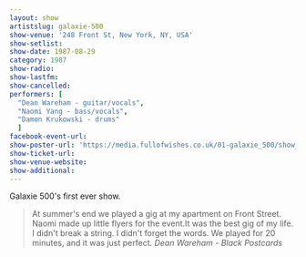 ```yaml
---
layout: show
artistslug: galaxie-500
show-venue: '248 Front St, New York, NY, USA'
show-setlist:
show-date: 1987-08-29
category: 1987
show-radio:
show-lastfm:
show-cancelled:
performers: [
  "Dean Wareham - guitar/vocals",
  "Naomi Yang - bass/vocals",
  "Damon Krukowski - drums"
  ]
facebook-event-url:
show-poster-url: 'https://media.fullofwishes.co.uk/01-galaxie_500/show_assets/1987-08-29/19870829_galaxie500.jpg'
show-ticket-url:
show-venue-website:
show-additional:
---
```

<p>Galaxie 500's first ever show.</p>

<blockquote>At summer's end we played a gig at my apartment on Front Street. Naomi made up little flyers for the event.It was the best gig of my life. I didn't break a string. I didn't forget the words. We played for 20 minutes, and it was just perfect.
<em>Dean Wareham - Black Postcards</em></blockquote>
